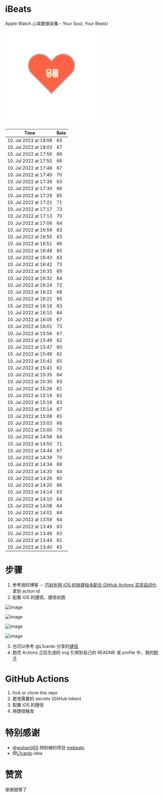 # iBeats
Apple Watch 心率数据采集 - Your Soul, Your Beats!

![](./files/heart.svg)

<!--START_SECTION:my_heart_rate-->
| Time | Rate | 
 | ---- | ---- | 
| 10. Jul 2022 at 18:08 | 63 |
| 10. Jul 2022 at 18:03 | 67 |
| 10. Jul 2022 at 17:56 | 66 |
| 10. Jul 2022 at 17:50 | 66 |
| 10. Jul 2022 at 17:48 | 67 |
| 10. Jul 2022 at 17:40 | 70 |
| 10. Jul 2022 at 17:39 | 63 |
| 10. Jul 2022 at 17:30 | 66 |
| 10. Jul 2022 at 17:29 | 65 |
| 10. Jul 2022 at 17:21 | 71 |
| 10. Jul 2022 at 17:17 | 73 |
| 10. Jul 2022 at 17:13 | 70 |
| 10. Jul 2022 at 17:06 | 64 |
| 10. Jul 2022 at 16:59 | 63 |
| 10. Jul 2022 at 16:55 | 63 |
| 10. Jul 2022 at 16:51 | 66 |
| 10. Jul 2022 at 16:48 | 65 |
| 10. Jul 2022 at 16:43 | 63 |
| 10. Jul 2022 at 16:42 | 73 |
| 10. Jul 2022 at 16:35 | 69 |
| 10. Jul 2022 at 16:32 | 64 |
| 10. Jul 2022 at 16:24 | 72 |
| 10. Jul 2022 at 16:22 | 68 |
| 10. Jul 2022 at 16:21 | 95 |
| 10. Jul 2022 at 16:16 | 63 |
| 10. Jul 2022 at 16:10 | 64 |
| 10. Jul 2022 at 16:05 | 67 |
| 10. Jul 2022 at 16:01 | 73 |
| 10. Jul 2022 at 15:56 | 67 |
| 10. Jul 2022 at 15:49 | 62 |
| 10. Jul 2022 at 15:47 | 60 |
| 10. Jul 2022 at 15:46 | 62 |
| 10. Jul 2022 at 15:42 | 65 |
| 10. Jul 2022 at 15:41 | 62 |
| 10. Jul 2022 at 15:35 | 64 |
| 10. Jul 2022 at 15:30 | 63 |
| 10. Jul 2022 at 15:26 | 61 |
| 10. Jul 2022 at 15:19 | 63 |
| 10. Jul 2022 at 15:16 | 63 |
| 10. Jul 2022 at 15:14 | 67 |
| 10. Jul 2022 at 15:08 | 65 |
| 10. Jul 2022 at 15:03 | 66 |
| 10. Jul 2022 at 15:00 | 75 |
| 10. Jul 2022 at 14:56 | 64 |
| 10. Jul 2022 at 14:50 | 71 |
| 10. Jul 2022 at 14:44 | 67 |
| 10. Jul 2022 at 14:39 | 70 |
| 10. Jul 2022 at 14:34 | 66 |
| 10. Jul 2022 at 14:30 | 64 |
| 10. Jul 2022 at 14:26 | 60 |
| 10. Jul 2022 at 14:20 | 66 |
| 10. Jul 2022 at 14:14 | 63 |
| 10. Jul 2022 at 14:10 | 64 |
| 10. Jul 2022 at 14:08 | 64 |
| 10. Jul 2022 at 14:02 | 64 |
| 10. Jul 2022 at 13:59 | 64 |
| 10. Jul 2022 at 13:49 | 63 |
| 10. Jul 2022 at 13:48 | 63 |
| 10. Jul 2022 at 13:44 | 61 |
| 10. Jul 2022 at 13:40 | 63 |

<!--END_SECTION:my_heart_rate-->

# 步骤
1. 参考我的博客 -- [巧妙利用 iOS 的快捷指令配合 GitHub Actions 实现自动化](https://github.com/yihong0618/gitblog/issues/198) 拿到 action id
2. 配置 iOS 的捷径，捷径如图

![image](https://user-images.githubusercontent.com/15976103/122154218-0db0b480-ce97-11eb-93bb-5aec07c558dc.png)

![image](https://user-images.githubusercontent.com/15976103/122154236-186b4980-ce97-11eb-8e4b-70551a0391ae.png)

![image](https://user-images.githubusercontent.com/15976103/122154268-2d47dd00-ce97-11eb-902e-3acf292265a9.png)

![image](https://user-images.githubusercontent.com/15976103/122174055-fa144680-ceb4-11eb-9be2-3eb83cd516f7.png)

3. 也可以参考 @L1cardo 分享的[捷径](https://www.icloud.com/shortcuts/6ab6047b459c41ad822ad6b94b1c03d4)
4. 跑完 Actions 之后生成的 svg 引用到自己的 README 或 profile 中，我的[例子](https://github.com/yihong0618) 

# GitHub Actions

1. fork or clone this repo
2. 更改需要的 secrets (GitHub token)
3. 配置 iOS 的捷径
4. 用捷径触发

# 特别感谢
- @[wuhan005](https://github.com/wuhan005) 特别棒的项目 [mebeats](https://github.com/wuhan005/mebeats)
- @[L1cardo](https://github.com/L1cardo) idea

# 赞赏
谢谢就够了
